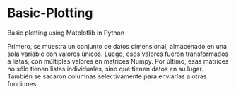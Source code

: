 # Basic-Plotting
Basic plotting using Matplotlib in Python

Primero, se muestra un conjunto de datos dimensional, almacenado en una sola variable con valores únicos.
Luego, esos valores fueron transformados a listas, con múltiples valores en matrices Numpy.
Por último, esas matrices no sólo tienen listas individuales, sino que tienen datos en su lugar.
También se sacaron columnas selectivamente para enviarlas a otras funciones.
